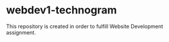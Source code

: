# webdev1-technogram
This repository is created in order to fulfill Website Development assignment.
